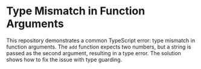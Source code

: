 # Type Mismatch in Function Arguments

This repository demonstrates a common TypeScript error: type mismatch in function arguments. The `add` function expects two numbers, but a string is passed as the second argument, resulting in a type error. The solution shows how to fix the issue with type guarding.